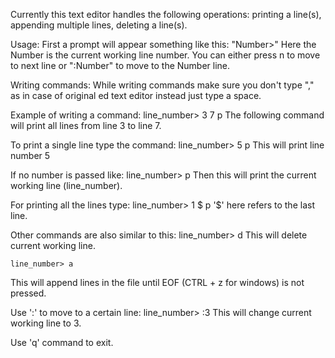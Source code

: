 Currently this text editor handles the following operations:
    printing a line(s), appending multiple lines, deleting a line(s).

Usage:
First a prompt will appear something like this: "Number>"
Here the Number is the current working line number. You can either press n to move to next line or ":Number" to move to the Number line.

Writing commands: 
While writing commands make sure you don't type "," as in case of original ed text editor instead just type a space.

Example of writing a command:
    line_number> 3 7 p
The following command will print all lines from line 3 to line 7.

To print a single line type the command:
    line_number> 5 p
This will print line number 5

If no number is passed like:
    line_number> p
Then this will print the current working line (line_number).

For printing all the lines type:
    line_number> 1 $ p
'$' here refers to the last line.

Other commands are also similar to this:
    line_number> d
This will delete current working line.

    line_number> a
This will append lines in the file until EOF (CTRL + z for windows) is not pressed.

Use ':' to move to a certain line:
    line_number> :3
This will change current working line to 3.

Use 'q' command to exit.
